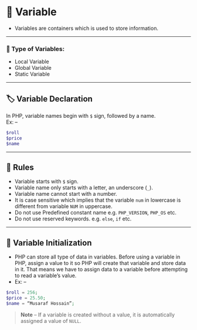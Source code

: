 # 🧮 Variable

- Variables are containers which is used to store information.

---

### 🔹 Type of Variables:  
- Local Variable  
- Global Variable  
- Static Variable  

---

## 🏷️ Variable Declaration  

In PHP, variable names begin with `$` sign, followed by a name.  
Ex: –  
```php
$roll  
$price  
$name
```

---

## 📜 Rules

- Variable starts with `$` sign.  
- Variable name only starts with a letter, an underscore (`_`).  
- Variable name cannot start with a number.  
- It is case sensitive which implies that the variable `num` in lowercase is different from variable `NUM` in uppercase.  
- Do not use Predefined constant name e.g. `PHP_VERSION`, `PHP_OS` etc.  
- Do not use reserved keywords. e.g. `else`, `if` etc.  

---

## 🚀 Variable Initialization

- PHP can store all type of data in variables. Before using a variable in PHP, assign a value to it so PHP will create that variable and store data in it. That means we have to assign data to a variable before attempting to read a variable’s value.  
- Ex: –  
```php
$roll = 256; 
$price = 25.50;  
$name = “Musaraf Hossain”;
```  

> **Note** – If a variable is created without a value, it is automatically assigned a value of `NULL`.